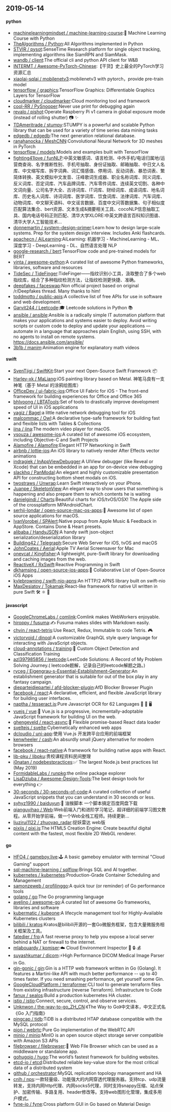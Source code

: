 ## 2019-05-14

#### python
* [machinelearningmindset / machine-learning-course](https://github.com/machinelearningmindset/machine-learning-course):💬
Machine Learning Course with Python
* [TheAlgorithms / Python](https://github.com/TheAlgorithms/Python):All Algorithms implemented in Python
* [STVIR / pysot](https://github.com/STVIR/pysot):SenseTime Research platform for single object tracking, implementing algorithms like SiamRPN and SiamMask.
* [wandb / client](https://github.com/wandb/client):The official cli and python API client for W&B
* [INTERMT / Awesome-PyTorch-Chinese](https://github.com/INTERMT/Awesome-PyTorch-Chinese):【干货】史上最全的PyTorch学习资源汇总
* [xiaolai-sqlai / mobilenetv3](https://github.com/xiaolai-sqlai/mobilenetv3):mobilenetv3 with pytorch，provide pre-train model
* [tensorflow / graphics](https://github.com/tensorflow/graphics):TensorFlow Graphics: Differentiable Graphics Layers for TensorFlow
* [cloudmarker / cloudmarker](https://github.com/cloudmarker/cloudmarker):Cloud monitoring tool and framework
* [cool-RR / PySnooper](https://github.com/cool-RR/PySnooper):Never use print for debugging again
* [revalo / pishot](https://github.com/revalo/pishot):Operate Raspberry Pi v1 camera in global exposure mode (instead of rolling shutter)
📷
✨
* [TDAmeritrade / stumpy](https://github.com/TDAmeritrade/stumpy):STUMPY is a powerful and scalable Python library that can be used for a variety of time series data mining tasks
* [edgedb / edgedb](https://github.com/edgedb/edgedb):The next generation relational database.
* [ranahanocka / MeshCNN](https://github.com/ranahanocka/MeshCNN):Convolutional Neural Network for 3D meshes in PyTorch
* [tensorflow / models](https://github.com/tensorflow/models):Models and examples built with TensorFlow
* [fighting41love / funNLP](https://github.com/fighting41love/funNLP):中英文敏感词、语言检测、中外手机/电话归属地/运营商查询、名字推断性别、手机号抽取、身份证抽取、邮箱抽取、中日文人名库、中文缩写库、拆字词典、词汇情感值、停用词、反动词表、暴恐词表、繁简体转换、英文模拟中文发音、汪峰歌词生成器、职业名称词库、同义词库、反义词库、否定词库、汽车品牌词库、汽车零件词库、连续英文切割、各种中文词向量、公司名字大全、古诗词库、IT词库、财经词库、成语词库、地名词库、历史名人词库、诗词词库、医学词库、饮食词库、法律词库、汽车词库、动物词库、中文聊天语料、中文谣言数据、百度中文问答数据集、句子相似度匹配算法集合、bert资源、文本生成&摘要相关工具、cocoNLP信息抽取工具、国内电话号码正则匹配、清华大学XLORE:中英文跨语言百科知识图谱、清华大学人工智能技术…
* [donnemartin / system-design-primer](https://github.com/donnemartin/system-design-primer):Learn how to design large-scale systems. Prep for the system design interview. Includes Anki flashcards.
* [apachecn / AiLearning](https://github.com/apachecn/AiLearning):AiLearning: 机器学习 - MachineLearning - ML、深度学习 - DeepLearning - DL、自然语言处理 NLP
* [google-research / bert](https://github.com/google-research/bert):TensorFlow code and pre-trained models for BERT
* [vinta / awesome-python](https://github.com/vinta/awesome-python):A curated list of awesome Python frameworks, libraries, software and resources
* [TideSec / TideFinger](https://github.com/TideSec/TideFinger):TideFinger——指纹识别小工具，汲取整合了多个web指纹库，结合了多种指纹检测方法，让指纹检测更快捷、准确。
* [deepfakes / faceswap](https://github.com/deepfakes/faceswap):Non official project based on original /r/Deepfakes thread. Many thanks to him!
* [toddmotto / public-apis](https://github.com/toddmotto/public-apis):A collective list of free APIs for use in software and web development.
* [Garvit244 / Leetcode](https://github.com/Garvit244/Leetcode):🎓
Leetcode solutions in Python
📚
* [ansible / ansible](https://github.com/ansible/ansible):Ansible is a radically simple IT automation platform that makes your applications and systems easier to deploy. Avoid writing scripts or custom code to deploy and update your applications — automate in a language that approaches plain English, using SSH, with no agents to install on remote systems. https://docs.ansible.com/ansible/
* [3b1b / manim](https://github.com/3b1b/manim):Animation engine for explanatory math videos

#### swift
* [SvenTiigi / SwiftKit](https://github.com/SvenTiigi/SwiftKit):Start your next Open-Source Swift Framework
📦
* [Harley-xk / MaLiang](https://github.com/Harley-xk/MaLiang):iOS painting library based on Metal. 神笔马良有一支神笔（基于 Metal 的涂鸦绘图库）
* [OfficeDev / ui-fabric-ios](https://github.com/OfficeDev/ui-fabric-ios):Office UI Fabric for iOS - The front-end framework for building experiences for Office and Office 365
* [bhlvoong / LBTATools](https://github.com/bhlvoong/LBTATools):Set of tools to drastically improve development speed of UI in iOS applications
* [yagiz / Bagel](https://github.com/yagiz/Bagel):a little native network debugging tool for iOS
* [malcommac / Owl](https://github.com/malcommac/Owl):A declarative type-safe framework for building fast and flexible lists with Tables & Collections
* [iina / iina](https://github.com/iina/iina):The modern video player for macOS.
* [vsouza / awesome-ios](https://github.com/vsouza/awesome-ios):A curated list of awesome iOS ecosystem, including Objective-C and Swift Projects
* [Alamofire / Alamofire](https://github.com/Alamofire/Alamofire):Elegant HTTP Networking in Swift
* [airbnb / lottie-ios](https://github.com/airbnb/lottie-ios):An iOS library to natively render After Effects vector animations
* [indragiek / InAppViewDebugger](https://github.com/indragiek/InAppViewDebugger):A UIView debugger (like Reveal or Xcode) that can be embedded in an app for on-device view debugging
* [slackhq / PanModal](https://github.com/slackhq/PanModal):An elegant and highly customizable presentation API for constructing bottom sheet modals on iOS.
* [twostraws / Unwrap](https://github.com/twostraws/Unwrap):Learn Swift interactively on your iPhone.
* [Juanpe / SkeletonView](https://github.com/Juanpe/SkeletonView):An elegant way to show users that something is happening and also prepare them to which contents he is waiting
* [danielgindi / Charts](https://github.com/danielgindi/Charts):Beautiful charts for iOS/tvOS/OSX! The Apple side of the crossplatform MPAndroidChart.
* [serhii-londar / open-source-mac-os-apps](https://github.com/serhii-londar/open-source-mac-os-apps):🚀
Awesome list of open source applications for macOS.
* [IvanVorobei / SPAlert](https://github.com/IvanVorobei/SPAlert):Native popup from Apple Music & Feedback in AppStore. Contains Done & Heart presets.
* [alibaba / HandyJSON](https://github.com/alibaba/HandyJSON):A handy swift json-object serialization/deserialization library
* [Building42 / Telegraph](https://github.com/Building42/Telegraph):Secure Web Server for iOS, tvOS and macOS
* [JohnCoates / Aerial](https://github.com/JohnCoates/Aerial):Apple TV Aerial Screensaver for Mac
* [onevcat / Kingfisher](https://github.com/onevcat/Kingfisher):A lightweight, pure-Swift library for downloading and caching images from the web.
* [ReactiveX / RxSwift](https://github.com/ReactiveX/RxSwift):Reactive Programming in Swift
* [dkhamsing / open-source-ios-apps](https://github.com/dkhamsing/open-source-ios-apps):📱
Collaborative List of Open-Source iOS Apps
* [kylebrowning / swift-nio-apns](https://github.com/kylebrowning/swift-nio-apns):An HTTP/2 APNS library built on swift-nio
* [MaxDesiatov / Tokamak](https://github.com/MaxDesiatov/Tokamak):React-like framework for native UI written in pure Swift
🛠
⚛️
📲

#### javascript
* [GoogleChromeLabs / comlink](https://github.com/GoogleChromeLabs/comlink):Comlink makes WebWorkers enjoyable.
* [hiroppy / fusuma](https://github.com/hiroppy/fusuma):✍️
Fusuma makes slides with Markdown easily.
* [chvin / react-tetris](https://github.com/chvin/react-tetris):Use React, Redux, Immutable to code Tetris.
🎮
* [victorvoid / dinoql](https://github.com/victorvoid/dinoql):A customizable GraphQL style query language for interacting with JavaScript objects.
* [cloud-annotations / training](https://github.com/cloud-annotations/training):🐝
Custom Object Detection and Classification Training
* [azl397985856 / leetcode](https://github.com/azl397985856/leetcode):LeetCode Solutions: A Record of My Problem Solving Journey.( leetcode题解，记录自己的leetcode解题之路。)
* [ryceg / Eigengrau-s-Essential-Establishment-Generator](https://github.com/ryceg/Eigengrau-s-Essential-Establishment-Generator):An establishment generator that is suitable for out of the box play in any fantasy campaign.
* [dieparteidiepartei / afd-blocker-plugin](https://github.com/dieparteidiepartei/afd-blocker-plugin):AfD Blocker Browser Plugin
* [facebook / react](https://github.com/facebook/react):A declarative, efficient, and flexible JavaScript library for building user interfaces.
* [naptha / tesseract.js](https://github.com/naptha/tesseract.js):Pure Javascript OCR for 62 Languages
📖
🎉
🖥
* [vuejs / vue](https://github.com/vuejs/vue):🖖
Vue.js is a progressive, incrementally-adoptable JavaScript framework for building UI on the web.
* [ghengeveld / react-async](https://github.com/ghengeveld/react-async):🍾
Flexible promise-based React data loader
* [sveltejs / svelte](https://github.com/sveltejs/svelte):Cybernetically enhanced web apps
* [dcloudio / uni-app](https://github.com/dcloudio/uni-app):使用 Vue.js 开发跨平台应用的前端框架
* [kenwheeler / cash](https://github.com/kenwheeler/cash):An absurdly small jQuery alternative for modern browsers
* [facebook / react-native](https://github.com/facebook/react-native):A framework for building native apps with React.
* [lib-pku / libpku](https://github.com/lib-pku/libpku):贵校课程资料民间整理
* [i0natan / nodebestpractices](https://github.com/i0natan/nodebestpractices):✅
The largest Node.js best practices list (May 2019)
* [FormidableLabs / runpkg](https://github.com/FormidableLabs/runpkg):the online package explorer
* [LisaDziuba / Awesome-Design-Tools](https://github.com/LisaDziuba/Awesome-Design-Tools):The best design tools for everything
👉
* [30-seconds / 30-seconds-of-code](https://github.com/30-seconds/30-seconds-of-code):A curated collection of useful JavaScript snippets that you can understand in 30 seconds or less.
* [syhyz1990 / baiduyun](https://github.com/syhyz1990/baiduyun):🖖
油猴脚本 一个脚本搞定百度网盘下载
* [qianguyihao / Web](https://github.com/qianguyihao/Web):Web前端入门和进阶学习笔记，超详细的前端学习图文教程。从零开始学前端，做一个Web全栈工程师。持续更新...
* [liuzirui1122 / zhuoyao_radar](https://github.com/liuzirui1122/zhuoyao_radar):捉妖雷达 web版
* [pixijs / pixi.js](https://github.com/pixijs/pixi.js):The HTML5 Creation Engine: Create beautiful digital content with the fastest, most flexible 2D WebGL renderer.

#### go
* [HFO4 / gameboy.live](https://github.com/HFO4/gameboy.live):🕹️
A basic gameboy emulator with terminal "Cloud Gaming" support
* [sql-machine-learning / sqlflow](https://github.com/sql-machine-learning/sqlflow):Brings SQL and AI together.
* [kubernetes / kubernetes](https://github.com/kubernetes/kubernetes):Production-Grade Container Scheduling and Management
* [samonzeweb / profilinggo](https://github.com/samonzeweb/profilinggo):A quick tour (or reminder) of Go performance tools
* [golang / go](https://github.com/golang/go):The Go programming language
* [avelino / awesome-go](https://github.com/avelino/awesome-go):A curated list of awesome Go frameworks, libraries and software
* [kubermatic / kubeone](https://github.com/kubermatic/kubeone):A lifecycle management tool for Highly-Available Kubernetes clusters
* [bilibili / kratos](https://github.com/bilibili/kratos):Kratos是bilibili开源的一套Go微服务框架，包含大量微服务相关框架及工具。
* [fatedier / frp](https://github.com/fatedier/frp):A fast reverse proxy to help you expose a local server behind a NAT or firewall to the internet.
* [mlabouardy / komiser](https://github.com/mlabouardy/komiser):☁️
Cloud Environment Inspector
👮
🔒
💰
* [suyashkumar / dicom](https://github.com/suyashkumar/dicom):⚡High Performance DICOM Medical Image Parser in Go.
* [gin-gonic / gin](https://github.com/gin-gonic/gin):Gin is a HTTP web framework written in Go (Golang). It features a Martini-like API with much better performance -- up to 40 times faster. If you need smashing performance, get yourself some Gin.
* [GoogleCloudPlatform / terraformer](https://github.com/GoogleCloudPlatform/terraformer):CLI tool to generate terraform files from existing infrastructure (reverse Terraform). Infrastructure to Code
* [fanux / sealos](https://github.com/fanux/sealos):Build a production kubernetes HA cluster.
* [istio / istio](https://github.com/istio/istio):Connect, secure, control, and observe services.
* [Unknwon / the-way-to-go_ZH_CN](https://github.com/Unknwon/the-way-to-go_ZH_CN):《The Way to Go》中文译本，中文正式名《Go 入门指南》
* [pingcap / tidb](https://github.com/pingcap/tidb):TiDB is a distributed HTAP database compatible with the MySQL protocol
* [pion / webrtc](https://github.com/pion/webrtc):Pure Go implementation of the WebRTC API
* [minio / minio](https://github.com/minio/minio):MinIO is an open source object storage server compatible with Amazon S3 APIs
* [filebrowser / filebrowser](https://github.com/filebrowser/filebrowser):📂
Web File Browser which can be used as a middleware or standalone app.
* [gohugoio / hugo](https://github.com/gohugoio/hugo):The world’s fastest framework for building websites.
* [etcd-io / etcd](https://github.com/etcd-io/etcd):Distributed reliable key-value store for the most critical data of a distributed system
* [github / orchestrator](https://github.com/github/orchestrator):MySQL replication topology management and HA
* [cnlh / nps](https://github.com/cnlh/nps):一款轻量级、功能强大的内网穿透代理服务器。支持tcp、udp流量转发，支持内网http代理、内网socks5代理，同时支持snappy压缩、站点保护、加密传输、多路复用、header修改等。支持web图形化管理，集成多用户模式。
* [fyne-io / fyne](https://github.com/fyne-io/fyne):Cross platform GUI in Go based on Material Design
